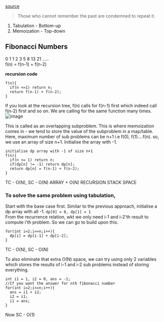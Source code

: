 [source](https://youtu.be/tyB0ztf0DNY)

> Those who cannot remember the past are condemned to repeat it. 

1. Tabulation - Bottom-up
2. Memoization - Top-down  

## Fibonacci Numbers
0 1 1 2 3 5 8 13 21 .....  
f(n) = f(n-1) + f(n-2)  

**recursion code**
```
f(n){  
  if(n <=1) return n;  
  return f(n-1) + f(n-2);  
}
```
If you look at the recursion tree, f(n) calls for f(n-1) first which indeed call f(n-2) first and so on. We are calling for the same function many times.  
![image](https://user-images.githubusercontent.com/56584349/177520234-392f5be7-d4f0-418f-9462-fecca948f0cf.png)

This is called as an overlapping subproblem. This is where memoization comes in - we tend to store the value of the subproblem in a map/table.  
Here, maximum number of sub problems can be n+1 i.e f(0), f(1)....f(n). so, we use an array of size n+1. Initialise the array with -1.  

```
initialise dp array with -1 of size n+1
f(n){
  if(n <= 1) return n;
  if(dp[n] != -1) return dp[n];
  return dp[n] = f(n-1) + f(n-2);
}
```
 
TC - O(N), SC - O(N) ARRAY + O(N) RECURSION STACK SPACE  

### To solve the same problem using tabulation,  
Start with the base case first. Similar to the previous approach, initialise a dp array with all -1.
`dp[0] = 0, dp[1] = 1`  
From the recurrence relation, wkt we only need i-1 and i-2'th result to compute i'th problem. So we can go to build upon this.

```
for(int i=2;i<=n;i++){
  dp[i] = dp[i-1] + dp[i-2];
}
```

TC - O(N), SC - O(N)  

To also eliminate that extra O(N) space, we can try using only 2 variables which stores the results of i-1 and i-2 sub problems instead of storing everything.  

```
int i1 = 1, i2 = 0, ans = -1;
//If you want the answer for nth fibonacci number
for(int i=2;i<=n;i++){
  ans = i1 + i2;
  i2 = i1;
  i1 = ans;
}
```
Now SC - O(1)

